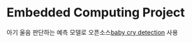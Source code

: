 # Embedded Computing Project
아기 울음 판단하는 예측 모델로 오픈소스[baby cry detection](https://github.com/giulbia/baby_cry_detection) 사용

